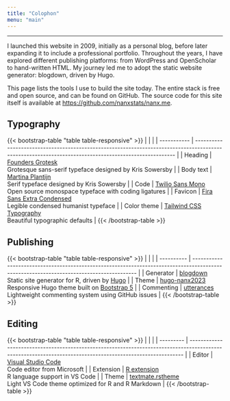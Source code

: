 ```yaml
---
title: "Colophon"
menu: "main"
---
```


*  *  *  *

I launched this website in 2009, initially as a personal blog,
before later expanding it to include a professional portfolio.
Throughout the years, I have explored different publishing platforms:
from WordPress and OpenScholar to hand-written HTML. My journey led me
to adopt the static website generator: blogdown, driven by Hugo.

This page lists the tools I use to build the site today.
The entire stack is free and open source, and can be found on GitHub.
The source code for this site itself is available at
<https://github.com/nanxstats/nanx.me>.

## Typography

{{< bootstrap-table "table table-responsive" >}}
|             |                                                                                                                                                       |
| ----------- | ----------------------------------------------------------------------------------------------------------------------------------------------------- |
| Heading     | [Founders Grotesk](https://klim.co.nz/fonts/founders-grotesk/)                           <br> Grotesque sans-serif typeface designed by Kris Sowersby |
| Body text   | [Martina Plantijn](https://klim.co.nz/fonts/martina-plantijn/)                           <br> Serif typeface designed by Kris Sowersby                |
| Code        | [Twilio Sans Mono](https://github.com/twilio/twilio-sans-mono)                           <br> Open source monospace typeface with coding ligatures    |
| Favicon     | [Fira Sans Extra Condensed](https://fonts.google.com/specimen/Fira+Sans+Extra+Condensed) <br> Legible condensed humanist typeface                     |
| Color theme | [Tailwind CSS Typography](https://github.com/tailwindlabs/tailwindcss-typography)        <br> Beautiful typographic defaults                          |
{{< /bootstrap-table >}}

## Publishing

{{< bootstrap-table "table table-responsive" >}}
|            |                                                                                                                                          |
| ---------- | ---------------------------------------------------------------------------------------------------------------------------------------- |
| Generator  | [blogdown](https://github.com/rstudio/blogdown)             <br> Static site generator for R, driven by [Hugo](https://gohugo.io/)       |
| Theme      | [hugo-nanx2023](https://github.com/nanxstats/hugo-nanx2023) <br> Responsive Hugo theme built on [Bootstrap 5](https://getbootstrap.com/) |
| Commenting | [utterances](https://utteranc.es/)                          <br> Lightweight commenting system using GitHub issues                       |
{{< /bootstrap-table >}}

## Editing

{{< bootstrap-table "table table-responsive" >}}
|           |                                                                                                                                                            |
| --------- | ---------------------------------------------------------------------------------------------------------------------------------------------------------- |
| Editor    | [Visual Studio Code](https://code.visualstudio.com/)                                               <br> Code editor from Microsoft                         |
| Extension | [R extension](https://marketplace.visualstudio.com/items?itemName=REditorSupport.r)                <br> R language support in VS Code                      |
| Theme     | [textmate.rstheme](https://marketplace.visualstudio.com/items?itemName=nanxstats.textmate-rstheme) <br> Light VS Code theme optimized for R and R Markdown |
{{< /bootstrap-table >}}

<style>
.content .markdown h2 {
  margin-top: 2.5rem;
}

.content .markdown p {
  font-family: var(--tw-prose-font-sans-serif);
  font-weight: 400;
  font-size: 1.3125rem;
  letter-spacing: -0.18px;
}

.table {
  font-family: var(--tw-prose-font-sans-serif);
  font-feature-settings: normal;
  font-weight: 400;
  font-size: 1.3125rem;
  letter-spacing: -0.18px;
}

.table tr {
  border-color: var(--tw-prose-bullets);
}

.table td {
  padding-top: 2.75rem;
  padding-bottom: 2.75rem;
  line-height: 2.75rem;
}

.table>:not(caption)>*>* {
  padding-left: 1px;
}

.table td:nth-child(1),
table th:nth-child(1) {
  font-family: var(--tw-prose-font-sans-serif);
  font-feature-settings: normal;
  font-weight: 600;
  letter-spacing: -0.1px;
  width: 30%;
}
</style>
